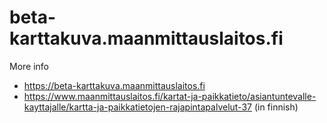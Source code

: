# beta-karttakuva.maanmittauslaitos.fi

More info

- <https://beta-karttakuva.maanmittauslaitos.fi>
- <https://www.maanmittauslaitos.fi/kartat-ja-paikkatieto/asiantuntevalle-kayttajalle/kartta-ja-paikkatietojen-rajapintapalvelut-37>  (in finnish)
